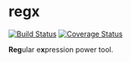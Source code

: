 # regx

[![Build Status](https://travis-ci.org/tiborsimon/regx.svg?branch=master)](https://travis-ci.org/tiborsimon/regx)
[![Coverage Status](https://coveralls.io/repos/github/tiborsimon/regx/badge.svg?branch=master)](https://coveralls.io/github/tiborsimon/regx?branch=master)

<b>Reg</b>ular e<b>x</b>pression power tool.
